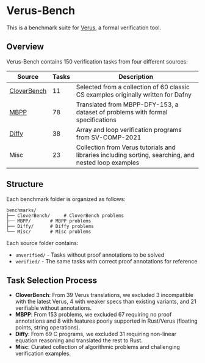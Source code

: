 # Verus-Bench

This is a benchmark suite for [Verus](https://github.com/verus-lang/verus), a formal verification tool.

## Overview

Verus-Bench contains 150 verification tasks from four different sources:

| Source | Tasks | Description |
|--------|-------|-------------|
| [CloverBench](https://github.com/ChuyueSun/Clover) | 11 | Selected from a collection of 60 classic CS examples originally written for Dafny |
| [MBPP](https://github.com/Mondego/dafny-synthesis) | 78 | Translated from MBPP-DFY-153, a dataset of problems with formal specifications |
| [Diffy](https://figshare.com/articles/code/Diffy_Inductive_Reasoning_of_Array_Programs_using_Difference_Invariants/14509467?file=27797196) | 38 | Array and loop verification programs from SV-COMP-2021 |
| Misc | 23 | Collection from Verus tutorials and libraries including sorting, searching, and nested loop examples |

## Structure

Each benchmark folder is organized as follows:

```
benchmarks/
├── CloverBench/     # CloverBench problems
├── MBPP/       # MBPP problems
├── Diffy/      # Diffy problems
└── Misc/       # Misc problems
```

Each source folder contains:
- `unverified/` - Tasks without proof annotations to be solved
- `verified/` - The same tasks with correct proof annotations for reference

## Task Selection Process

- **CloverBench**: From 39 Verus translations, we excluded 3 incompatible with the latest Verus, 4 with weaker specs than existing variants, and 21 verifiable without annotations.
- **MBPP**: From 153 problems, we excluded 67 requiring no proof annotations and 8 with features poorly supported in Rust/Verus (floating points, string operations).
- **Diffy**: From 69 C programs, we excluded 31 requiring non-linear equation reasoning and translated the rest to Rust.
- **Misc**: Curated collection of algorithmic problems and challenging verification examples.
